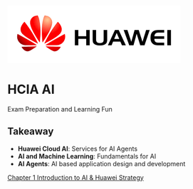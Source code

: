 <img src="download (1).png"/>

# HCIA AI
Exam Preparation and Learning Fun

## Takeaway
- **Huawei Cloud AI**: Services for AI Agents
- **AI and Machine Learning**: Fundamentals for AI
- **AI Agents**: AI based application design and development

[Chapter 1 Introduction to AI & Huawei Strategy](Chapter_01/README.md)
